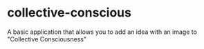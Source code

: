 # collective-conscious
A basic application that allows you to add an idea with an image to "Collective Consciousness"
